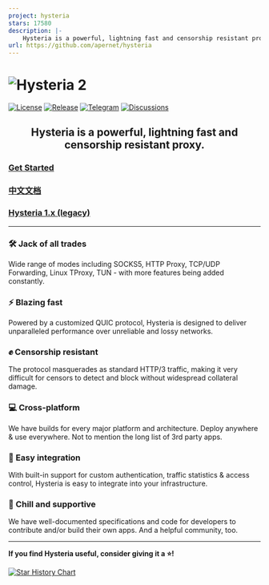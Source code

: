 ```yaml
---
project: hysteria
stars: 17580
description: |-
    Hysteria is a powerful, lightning fast and censorship resistant proxy.
url: https://github.com/apernet/hysteria
---
```


# ![Hysteria 2](logo.svg)

[![License][1]][2] [![Release][3]][4] [![Telegram][5]][6] [![Discussions][7]][8]

[1]: https://img.shields.io/badge/license-MIT-blue
[2]: LICENSE.md
[3]: https://img.shields.io/github/v/release/apernet/hysteria?style=flat-square
[4]: https://github.com/apernet/hysteria/releases
[5]: https://img.shields.io/badge/chat-Telegram-blue?style=flat-square
[6]: https://t.me/hysteria_github
[7]: https://img.shields.io/github/discussions/apernet/hysteria?style=flat-square
[8]: https://github.com/apernet/hysteria/discussions

<h2 style="text-align: center;">Hysteria is a powerful, lightning fast and censorship resistant proxy.</h2>

### [Get Started](https://v2.hysteria.network/)

### [中文文档](https://v2.hysteria.network/zh/)

### [Hysteria 1.x (legacy)](https://v1.hysteria.network/)

---

<div class="feature-grid">
  <div>
    <h3>🛠️ Jack of all trades</h3>
    <p>Wide range of modes including SOCKS5, HTTP Proxy, TCP/UDP Forwarding, Linux TProxy, TUN - with more features being added constantly.</p>
  </div>

  <div>
    <h3>⚡ Blazing fast</h3>
    <p>Powered by a customized QUIC protocol, Hysteria is designed to deliver unparalleled performance over unreliable and lossy networks.</p>
  </div>

  <div>
    <h3>✊ Censorship resistant</h3>
    <p>The protocol masquerades as standard HTTP/3 traffic, making it very difficult for censors to detect and block without widespread collateral damage.</p>
  </div>
  
  <div>
    <h3>💻 Cross-platform</h3>
    <p>We have builds for every major platform and architecture. Deploy anywhere & use everywhere. Not to mention the long list of 3rd party apps.</p>
  </div>

  <div>
    <h3>🔗 Easy integration</h3>
    <p>With built-in support for custom authentication, traffic statistics & access control, Hysteria is easy to integrate into your infrastructure.</p>
  </div>
  
  <div>
    <h3>🤗 Chill and supportive</h3>
    <p>We have well-documented specifications and code for developers to contribute and/or build their own apps. And a helpful community, too.</p>
  </div>
</div>

---

**If you find Hysteria useful, consider giving it a ⭐️!**

[![Star History Chart](https://api.star-history.com/svg?repos=apernet/hysteria&type=Date)](https://star-history.com/#apernet/hysteria&Date)


